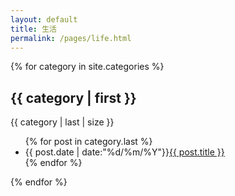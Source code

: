 ```yaml
---
layout: default
title: 生活
permalink: /pages/life.html
---
```

<div class="home">
	{% for category in site.categories %}
		<h2>{{ category | first }}</h2>
			</span>{{ category | last | size }}</span>
			<ul class="arc-list">
			{% for post in category.last %}
				<li>{{ post.date | date:"%d/%m/%Y"}}<a href="{{ post.url }}">{{ post.title }}</a></li>
			{% endfor %}
			</ul>
	{% endfor %}
</div>